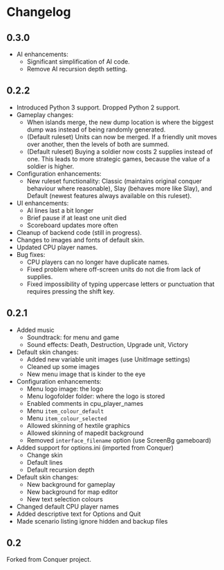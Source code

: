 # Changelog

## 0.3.0

 * AI enhancements:
    - Significant simplification of AI code.
    - Remove AI recursion depth setting.

## 0.2.2

 * Introduced Python 3 support. Dropped Python 2 support.
 * Gameplay changes:
    - When islands merge, the new dump location is where the biggest dump was
      instead of being randomly generated.
    - (Default ruleset) Units can now be merged. If a friendly unit moves over
      another, then the levels of both are summed.
    - (Default ruleset) Buying a soldier now costs 2 supplies instead of one.
      This leads to more strategic games, because the value of a soldier is
      higher.
 * Configuration enhancements:
    - New ruleset functionality: Classic (maintains original conquer behaviour
      where reasonable), Slay (behaves more like Slay), and Default (newest
      features always available on this ruleset).
 * UI enhancements:
    - AI lines last a bit longer
    - Brief pause if at least one unit died
    - Scoreboard updates more often
 * Cleanup of backend code (still in progress).
 * Changes to images and fonts of default skin.
 * Updated CPU player names.
 * Bug fixes:
    - CPU players can no longer have duplicate names.
    - Fixed problem where off-screen units do not die from lack of supplies.
    - Fixed impossibility of typing uppercase letters or punctuation that
      requires pressing the shift key.

## 0.2.1
 * Added music
    - Soundtrack: for menu and game
    - Sound effects: Death, Destruction, Upgrade unit, Victory
 * Default skin changes:
    - Added new variable unit images (use UnitImage settings)
    - Cleaned up some images
    - New menu image that is kinder to the eye
 * Configuration enhancements:
    - Menu logo image: the logo
    - Menu logofolder folder: where the logo is stored
    - Enabled comments in cpu_player_names
    - Menu `item_colour_default`
    - Menu `item_colour_selected`
    - Allowed skinning of hextile graphics
    - Allowed skinning of mapedit background
    - Removed `interface_filename` option (use ScreenBg gameboard)
 * Added support for options.ini (imported from Conquer)
    - Change skin
    - Default lines
    - Default recursion depth
 * Default skin changes:
    - New background for gameplay
    - New background for map editor
    - New text selection colours
 * Changed default CPU player names
 * Added descriptive text for Options and Quit
 * Made scenario listing ignore hidden and backup files

## 0.2

Forked from Conquer project.

